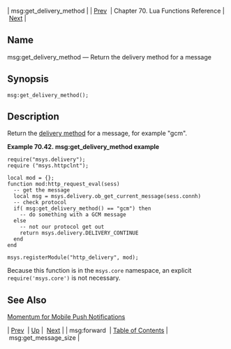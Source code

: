 | msg:get_delivery_method |
| [Prev](lua.ref.msg_forward)  | Chapter 70. Lua Functions Reference |  [Next](lua.ref.msg_get_message_size) |

<a name="lua.ref.msg_get_delivery_method"></a>
## Name

msg:get_delivery_method — Return the delivery method for a message

<a name="idp16784048"></a>
## Synopsis

`msg:get_delivery_method();`

<a name="idp16786256"></a>
## Description

Return the [delivery method](conf.ref.delivery_method "delivery_method") for a message, for example "gcm".

<a name="lua.ref.msg_get_delivery_method.example"></a>

**Example 70.42. msg:get_delivery_method example**

```
require("msys.delivery");
require ("msys.httpclnt");

local mod = {};
function mod:http_request_eval(sess)
  -- get the message
  local msg = msys.delivery.ob_get_current_message(sess.connh)
  -- check protocol
  if( msg:get_delivery_method() == "gcm") then
    -- do something with a GCM message
  else 
    -- not our protocol get out
    return msys.delivery.DELIVERY_CONTINUE
  end
end

msys.registerModule("http_delivery", mod);
```

Because this function is in the `msys.core` namespace, an explicit `require('msys.core')` is not necessary.

<a name="idp16792464"></a>
## See Also

[Momentum for Mobile Push Notifications](https://support.messagesystems.com/docs/web-push/)

| [Prev](lua.ref.msg_forward)  | [Up](lua.function.details) |  [Next](lua.ref.msg_get_message_size) |
| msg:forward  | [Table of Contents](index) |  msg:get_message_size |

